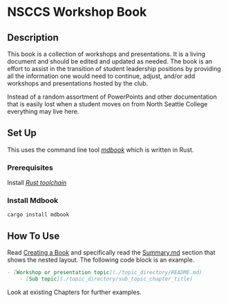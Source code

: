 # NSCCS Workshop Book

## Description

This book is a collection of workshops and presentations. It is a living document and should be edited and updated as needed. The book is an effort to assist in the transition of student leadership positions by providing all the information one would need to continue, adjust, and/or add workshops and presentations hosted by the club.

Instead of a random assortment of PowerPoints and other documentation that is easily lost when a student moves on from North Seattle College everything may live here.

## Set Up

This uses the command line tool [_mdbook_](https://rust-lang.github.io/mdBook/index.html) which is written in Rust.

### Prerequisites

Install [_Rust toolchain_](https://www.rust-lang.org/tools/install)

### Install Mdbook

```shell
cargo install mdbook
```

## How To Use

Read [Creating a Book](https://rust-lang.github.io/mdBook/guide/creating.html#creating-a-book) and specifically read the [Summary.md](https://rust-lang.github.io/mdBook/guide/creating.html#summarymd) section that shows the nested layout. The following code block is an example.

```markdown
- [Workshop or presentation topic](./topic_directory/README.md)
    - [Sub topic](./topic_directory/sub_topic_chapter_title)
```

Look at existing Chapters for further examples.

